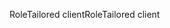 <span data-ttu-id="3f43c-101">RoleTailored client</span><span class="sxs-lookup"><span data-stu-id="3f43c-101">RoleTailored client</span></span>
